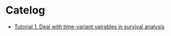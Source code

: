 # Catelog

* [Tutorial 1. Deal with time-variant vairables in survival analysis](https://github.com/calvinlovescode/conspiracy_theory/blob/main/tutorials/time_var_tutorial.html)
